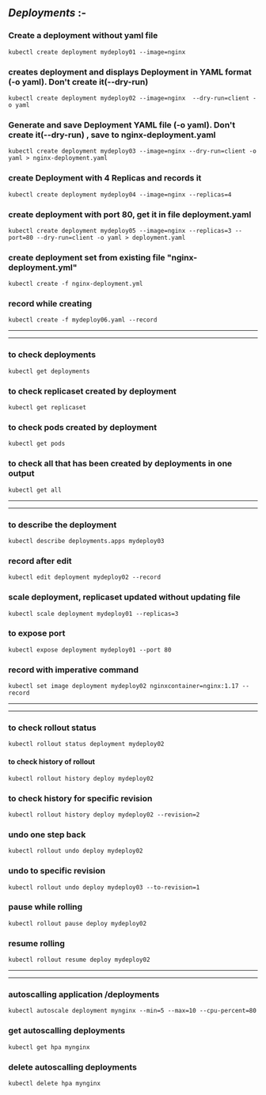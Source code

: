 ## *Deployments* :-


### Create a deployment without yaml file
```
kubectl create deployment mydeploy01 --image=nginx 		
```

### creates deployment and displays Deployment in YAML format (-o yaml). Don't create it(--dry-run)
```
kubectl create deployment mydeploy02 --image=nginx  --dry-run=client -o yaml	
```	

### Generate and save Deployment YAML file (-o yaml). Don't create it(--dry-run) , save to nginx-deployment.yaml
```
kubectl create deployment mydeploy03 --image=nginx --dry-run=client -o yaml > nginx-deployment.yaml		
```

### create Deployment with 4 Replicas and records it
```
kubectl create deployment mydeploy04 --image=nginx --replicas=4 	
```

### create deployment with port 80, get it in file deployment.yaml
```
kubectl create deployment mydeploy05 --image=nginx --replicas=3 --port=80 --dry-run=client -o yaml > deployment.yaml
```

### create deployment set from existing file "nginx-deployment.yml"
```
kubectl create -f nginx-deployment.yml		
```

### record while creating
```
kubectl create -f mydeploy06.yaml --record		
```

***
***


### to check deployments
```
kubectl get deployments		
```

### to check replicaset created by deployment
```
kubectl get replicaset		
```

### to check pods created by deployment
```
kubectl get pods	
```

### to check all that has been created by deployments in one output 
```
kubectl get all		
```

***
***

###  to describe the deployment
```
kubectl describe deployments.apps mydeploy03 		
```

### record after edit
```
kubectl edit deployment mydeploy02 --record					
```

### scale deployment, replicaset updated without updating file
```
kubectl scale deployment mydeploy01 --replicas=3 		
```

### to expose port 
```
kubectl expose deployment mydeploy01 --port 80	
```

### record with imperative command
```
kubectl set image deployment mydeploy02 nginxcontainer=nginx:1.17 --record		
```

***
***

### to check rollout status
```
kubectl rollout status deployment mydeploy02		
```

#### to check history of rollout
```
kubectl rollout history deploy mydeploy02		
```

### to check history for specific revision
```
kubectl rollout history deploy mydeploy02 --revision=2		
```

### undo one step back
```
kubectl rollout undo deploy mydeploy02				
```

### undo to specific revision
```
kubectl rollout undo deploy mydeploy03 --to-revision=1		
```

### pause while rolling
```
kubectl rollout pause deploy mydeploy02			
```

### resume rolling
```
kubectl rollout resume deploy mydeploy02		
```

***
***

### autoscalling application /deployments
```
kubectl autoscale deployment mynginx --min=5 --max=10 --cpu-percent=80		
```

### get autoscalling deployments
```
kubectl get hpa mynginx
```

### delete autoscalling deployments
```
kubectl delete hpa mynginx
```